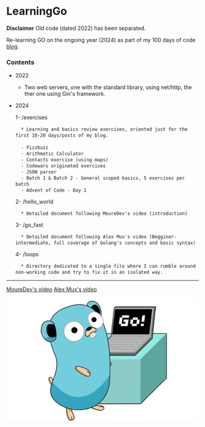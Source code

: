 # LearningGo

__Disclaimer__
Old code (dated 2022) has been separated.

Re-learning GO on the ongoing year (2024) as part of my 100 days of code [blog](https://akirapearl.github.io/jekyll_blog/).

### Contents

- 2022
	* Two web servers, one with the standard library, using net/http, the ther one using Gin's framework.

- 2024

	1- /exercises

		* Learning and basics review exercises, oriented just for the first 10-20 days/posts of my blog.

		- Fizzbuzz
		- Arithmetic Calculator
		- Contacts exercise (using maps)
		- Codewars originated exercises
		- JSON parser 
		- Batch 1 & Batch 2 - General scoped basics, 5 exercises per batch
		- Advent of Code - Day 1

	2- /hello_world

		* Detailed document following MoureDev's video (introduction)

	3- /go_fast

		* Detailed document following Alex Mux's video (Begginer-intermediate, full coverage of Golang's concepts and basic syntax)

	4- /loops

		* Directory dedicated to a single file where I can rumble around non-working code and try to fix it in an isolated way.

---
[MoureDev's video](https://youtu.be/AGiayASyp2Q?si=Yg_tUZano1KIp5ab)
[Alex Mux's video](https://www.youtube.com/watch?v=8uiZC0l4Ajw)

![Golang logo](https://github.com/Akirapearl/LearningGo/blob/main/Golang.png)
